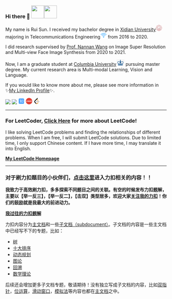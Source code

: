 ### Hi there 👋  <img width="40" height="40" src="https://media2.giphy.com/media/4tSHBpzJw7R3rrKUeo/200w.webp"/><img width="40" height="40" src="https://media3.giphy.com/media/ftklTmdD9MN3uXaLvb/200w.webp"/>

My name is Rui Sun. I received my bachelor degree in [Xidian University](https://en.xidian.edu.cn/)[<img width="20" height="20" src="https://github.com/ThreeSR/Icons/blob/main/%E6%A0%A1%E5%BE%BD%E7%BA%A2.png?raw=true"/>](https://en.xidian.edu.cn/ "XD") majoring in Telecommunications Engineering[<img width="20" height="20" src="https://github.com/ThreeSR/Icons/blob/main/WIFI.png?raw=true"/>]("WiFi") from 2016 to 2020. 

<!-- Due to COVID-19, I chose to return to XDU from 2020 to 2021. At the beginning, I studied [Machine Learning](https://www.coursera.org/learn/machine-learning) and [Deep Learning](https://www.coursera.org/account/accomplishments/specialization/certificate/L6F7LU439AMU) courses in Coursera and [CS231n](http://cs231n.stanford.edu/2017/syllabus) in YouTube. Next,  -->

I did research supervised by [Prof. Nannan Wang](https://scholar.google.com/citations?user=SRBn7oUAAAAJ&hl=zh-CN) on Image Super Resolution and Multi-view Face Image Synthesis from 2020 to 2021.

<!--
Currently, I am learning something about Computer Vision[<img width="40" height="80" src="https://www.google.com/url?sa=i&url=https%3A%2F%2Fen.wikipedia.org%2Fwiki%2FColumbia_University&psig=AOvVaw20eYZm9r1sEHfZbFn0ACiy&ust=1631057769302000&source=images&cd=vfe&ved=0CAsQjRxqFwoTCNiG--zB6_ICFQAAAAAdAAAAABAD"/>]("Magic"). If you would like to know more about me, please see more information in ✨[My LinkedIn Profile](https://www.linkedin.com/in/rui-sun-999717173 "Welcome")✨.
-->

Now, I am a graduate student at [Columbia University](https://www.columbia.edu/)[<img width="25" height="20" src="https://github.com/ThreeSR/Icons/blob/main/columbia-university-logo-png.png"/>](https://www.columbia.edu/ "Roar Lions!") pursuing master degree. My current research area is Multi-modal Learning, Vision and Language.

If you would like to know more about me, please see more information in ✨[My LinkedIn Profile](https://www.linkedin.com/in/rui-sun-999717173 "Welcome")✨.


[![](https://camo.githubusercontent.com/0c4286a2bd43a8fe3b39f93c037c63612e014c62/68747470733a2f2f696d672e736869656c64732e696f2f62616467652f2d2d6c696e6b6564696e3f6c6162656c3d4c696e6b6564496e266c6f676f3d4c696e6b6564496e267374796c653d736f6369616c)](https://www.linkedin.com/in/rui-sun-999717173 "Welcome")
[![](https://camo.githubusercontent.com/66e4575a29d7106b1b3bcb528057d62fd62a6fe0/68747470733a2f2f696d672e736869656c64732e696f2f62616467652f2d2d747769747465723f6c6162656c3d54776974746572266c6f676f3d54776974746572267374796c653d736f6369616c)](https://twitter.com/RuiSun94013021 "Welcome")
[<img width="20" height="20" src="https://github.com/ThreeSR/Icons/blob/main/%E7%9F%A5%E4%B9%8E.png?raw=true"/>](https://www.zhihu.com/people/sun-rui-55-32 "Welcome")
[<img width="20" height="20" src="https://github.com/ThreeSR/Icons/blob/main/csdn.png?raw=true"/>](https://blog.csdn.net/Three3333333 "Welcome")
[<img width="20" height="20" src="https://github.com/ThreeSR/Icons/blob/main/LeetCode.png?raw=true"/>](https://leetcode-cn.com/u/threesr/ "Hello World!")

---

### **For LeetCoder, [Click Here](https://github.com/ThreeSR/LeetCode/blob/main/README.md) for more about LeetCode!**

I like solving LeetCode problems and finding the relationships of different problems. When I am free, I will submit LeetCode solutions. Due to limited time, I only support Chinese content. If I have more time, I may translate it into English.

**[My LeetCode Homepage](https://leetcode-cn.com/u/threesr/)**

---

### **对于刷力扣题目的小伙伴们，[点击这里](https://github.com/ThreeSR/LeetCode/blob/main/README.md)进入力扣相关的内容！！** 

**我致力于高效刷力扣，多多探索不同题目之间的关联。有空的时候发布力扣题解，主要以【举一反三】，【举一反二】，【击双】类型居多，欢迎大家[关注我的力扣](https://leetcode-cn.com/u/threesr/)！你们的鼓励就是我最大的前进动力。**

**[我过往的力扣题解](https://leetcode-cn.com/profile/articles/)** 

力扣内容分为[主文档](https://github.com/ThreeSR/LeetCode/blob/main/README.md)和一些[子文档（subdocument）](https://github.com/ThreeSR/LeetCode/tree/main/Subdocument)。子文档的内容是一些主文档中已经写不下的专题，比如：
+ [树](https://github.com/ThreeSR/LeetCode/blob/main/Subdocument/Tree.md)
+ [十大排序](https://github.com/ThreeSR/LeetCode/blob/main/Subdocument/Sort.md)
+ [动态规划](https://github.com/ThreeSR/LeetCode/blob/main/Subdocument/Dynamic%20Programming.md)
+ [图论](https://github.com/ThreeSR/LeetCode/blob/main/Subdocument/Graph%20Theory.md)
+ [回溯](https://github.com/ThreeSR/LeetCode/blob/main/Subdocument/Backtracking.md)
+ [数学理论](https://github.com/ThreeSR/LeetCode/blob/main/Subdocument/Math%20Theory.md)

后续还会增加更多子文档专题，敬请期待！没有独立写成子文档的内容，比如[双指针](https://github.com/ThreeSR/LeetCode/blob/main/README.md#double-pointer)，[位运算](https://github.com/ThreeSR/LeetCode/blob/main/README.md#bit-operation)，[滑动窗口](https://github.com/ThreeSR/LeetCode/blob/main/README.md#sliding-window)，[模拟法](https://github.com/ThreeSR/LeetCode/blob/main/README.md#%E6%A8%A1%E6%8B%9F%E6%B3%95)等内容也都在[主文档](https://github.com/ThreeSR/LeetCode/blob/main/README.md)之中。



<!--
---

### 对于对Coursera课程感兴趣的同学，[点击这里](https://github.com/ThreeSR/Coursera#readme)，找寻你想要的课程！！ 

内容包含但**远远不限于**吴恩达老师的[机器学习](https://github.com/ThreeSR/Coursera/tree/main/Machine%20Learning(Andrew%20Ng))和[深度学习](https://github.com/ThreeSR/Coursera/tree/main/Deep%20Learning(Andrew%20Ng))课程！！

![](https://github.com/saadeghi/saadeghi/raw/master/dino.gif)

<!--
![](https://camo.githubusercontent.com/ada8447aadd03ced44386d6a5fda29a7c91c2d26/68747470733a2f2f6b6f6d617265762e636f6d2f67687076632f3f757365726e616d653d696a656c6c697469)
![](https://camo.githubusercontent.com/cc4cca47f119a972d23d8f3a323e063bcada861f/68747470733a2f2f696d672e69636f6e73382e636f6d2f636f6c6f722f34382f3030303030302f6c696e6b6564696e2e706e67)
![](https://camo.githubusercontent.com/5e14a3535e563a8a19d3dd8018c764dfc732e9f8/68747470733a2f2f696d672e69636f6e73382e636f6d2f636f6c6f722f34382f3030303030302f747769747465722e706e67)
-->

<!--
**ThreeSR/ThreeSR** is a ✨ _special_ ✨ repository because its `README.md` (this file) appears on your GitHub profile.

Here are some ideas to get you started:

- 🔭 I’m currently working on ...
- 🌱 I’m currently learning ...
- 👯 I’m looking to collaborate on ...
- 🤔 I’m looking for help with ...
- 💬 Ask me about ...
- 📫 How to reach me: ...
- 😄 Pronouns: ...
- ⚡ Fun fact: ...
-->

